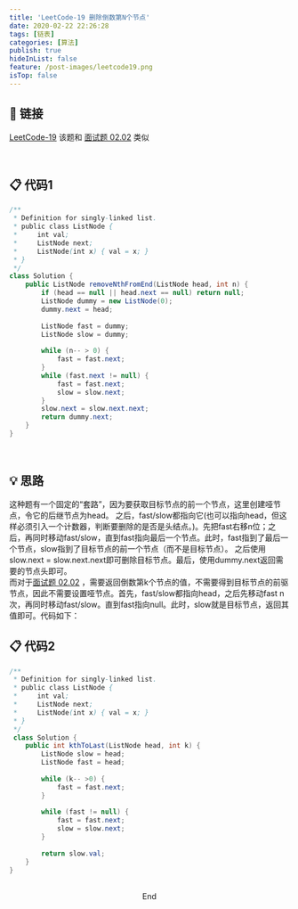 ```yaml
---
title: 'LeetCode-19 删除倒数第N个节点'
date: 2020-02-22 22:26:28
tags: [链表]
categories: [算法]
publish: true
hideInList: false
feature: /post-images/leetcode19.png
isTop: false
---
```

## 🔗 链接
[LeetCode-19](https://leetcode-cn.com/problems/remove-nth-node-from-end-of-list/)
该题和 [面试题 02.02](https://leetcode-cn.com/problems/kth-node-from-end-of-list-lcci/) 类似

<br/>

## 📋 代码1
```java
/**
 * Definition for singly-linked list.
 * public class ListNode {
 *     int val;
 *     ListNode next;
 *     ListNode(int x) { val = x; }
 * }
 */
class Solution {
    public ListNode removeNthFromEnd(ListNode head, int n) {
        if (head == null || head.next == null) return null;	
		ListNode dummy = new ListNode(0);
		dummy.next = head;
		
		ListNode fast = dummy;
		ListNode slow = dummy;
		
		while (n-- > 0) {
			fast = fast.next;
		}
		while (fast.next != null) {
			fast = fast.next;
			slow = slow.next;
		}
		slow.next = slow.next.next;
		return dummy.next;
    }
}
```
<br/>

## 💡 思路
这种题有一个固定的“套路”，因为要获取目标节点的前一个节点，这里创建哑节点，令它的后继节点为head。
之后，fast/slow都指向它(也可以指向head，但这样必须引入一个计数器，判断要删除的是否是头结点。)。先把fast右移n位；之后，再同时移动fast/slow，直到fast指向最后一个节点。此时，fast指到了最后一个节点，slow指到了目标节点的前一个节点（而不是目标节点）。
之后使用slow.next = slow.next.next即可删除目标节点。最后，使用dummy.next返回需要的节点头即可。
<br/>
而对于[面试题 02.02](https://leetcode-cn.com/problems/kth-node-from-end-of-list-lcci/) ，需要返回倒数第k个节点的值，不需要得到目标节点的前驱节点，因此不需要设置哑节点。首先，fast/slow都指向head，之后先移动fast n次，再同时移动fast/slow。直到fast指向null。此时，slow就是目标节点，返回其值即可。代码如下：

## 📋 代码2
```java
/**
 * Definition for singly-linked list.
 * public class ListNode {
 *     int val;
 *     ListNode next;
 *     ListNode(int x) { val = x; }
 * }
 */
 class Solution {
    public int kthToLast(ListNode head, int k) {
		ListNode slow = head;
		ListNode fast = head;
		
		while (k-- >0) {
			fast = fast.next;
		}
		
		while (fast != null) {
			fast = fast.next;
			slow = slow.next;
		}
		
		return slow.val;
    }
}
```

<br/>

<center>End</center>

